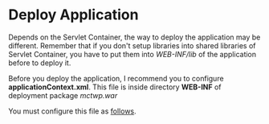# Deploy Application #

Depends on the Servlet Container, the way to deploy the application may be different. Remember that if you don't setup libraries into shared libraries of Servlet Container, you have to put them into _WEB-INF/lib_ of the application before to deploy it.

Before you deploy the application, I recommend you to configure **applicationContext.xml**. This file is inside directory **WEB-INF** of deployment package _mctwp.war_

You must configure this file as [follows](ConfigureApplication.md).
